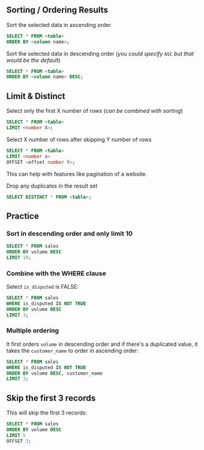
## Sorting / Ordering Results

Sort the selected data in ascending order
```sql
SELECT * FROM <table>
ORDER BY <column name>;
```

Sort the selected data in descending order (*you could specify* `ASC` *but that would be the default*)
```sql
SELECT * FROM <table>
ORDER BY <column name> DESC;
```

## Limit & Distinct

Select only the first X number of rows (*can be combined with sorting*)
```sql
SELECT * FROM <table>
LIMIT <number X>;
```

Select X number of rows after skipping Y number of rows
```sql
SELECT * FROM <table>
LIMIT <number x>
OFFSET <offset number Y>;
```
This can help with features like pagination of a website.

Drop any duplicates in the result set
```sql
SELECT DISTINCT * FROM <table>;
```

## Practice

### Sort in descending order and only limit 10

```sql
SELECT * FROM sales
ORDER BY volume DESC
LIMIT 10;
```

### Combine with the WHERE clause

Select `is_disputed` is FALSE:
```sql
SELECT * FROM sales
WHERE is_disputed IS NOT TRUE
ORDER BY volume DESC
LIMIT 3;
```

### Multiple ordering

It first orders `volume` in descending order and if there's a duplicated value, it takes the `customer_name` to order in ascending order:
```sql
SELECT * FROM sales
WHERE is_disputed IS NOT TRUE
ORDER BY volume DESC, customer_name
LIMIT 3;
```

## Skip the first 3 records

This will skip the first 3 records:
```sql
SELECT * FROM sales
ORDER BY volume DESC
LIMIT 5
OFFSET 3;
```


